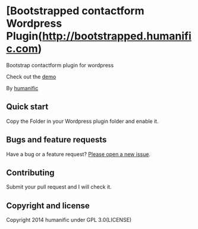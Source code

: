 # [Bootstrapped contactform Wordpress Plugin(http://bootstrapped.humanific.com)

Bootstrap contactform plugin for wordpress

Check out the [demo](http://bootstrapped.humanific.com) 

By [humanific](http://humanific.com)

## Quick start

Copy the Folder in your Wordpress plugin folder and enable it. 

## Bugs and feature requests

Have a bug or a feature request? [Please open a new issue](https://github.com/humanific/bootstrapped-carousel/issues).

## Contributing

Submit your pull request and I will check it.

## Copyright and license

Copyright 2014 humanific under GPL 3.0(LICENSE)
